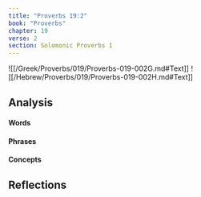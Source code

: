 ```yaml
---
title: "Proverbs 19:2"
book: "Proverbs"
chapter: 19
verse: 2
section: Solomonic Proverbs 1
---
```

![[/Greek/Proverbs/019/Proverbs-019-002G.md#Text]]
![[/Hebrew/Proverbs/019/Proverbs-019-002H.md#Text]]

## Analysis

#### Words

#### Phrases

#### Concepts

## Reflections
